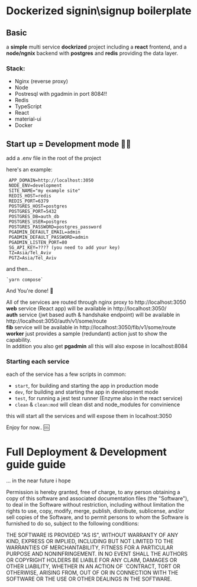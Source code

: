# **Dockerized signin\signup boilerplate**

## Basic

a **simple** multi service **dockrized** project including a **react** frontend, and a **node/ngnix** backend with **postgres** and **redis** providing the data layer.

### Stack:
+ Nginx (reverse proxy) 
+ Node 
+ Postresql with pgadmin in port 8084!!
+ Redis 
+ TypeScript 
+ React 
+ material-ui 
+ Docker

## Start up = Development mode 🤼‍♂️

add a .env file in the root of the project

here's an example:
~~~~
 APP_DOMAIN=http://localhost:3050  
 NODE_ENV=development  
 SITE_NAME="my example site"  
 REDIS_HOST=redis  
 REDIS_PORT=6379  
 POSTGRES_HOST=postgres  
 POSTGRES_PORT=5432  
 POSTGRES_DB=auth_db  
 POSTGRES_USER=postgres  
 POSTGRES_PASSWORD=postgres_password  
 PGADMIN_DEFAULT_EMAIL=admin  
 PGADMIN_DEFAULT_PASSWORD=admin  
 PGADMIN_LISTEN_PORT=80  
 SG_API_KEY=???? (you need to add your key)
 TZ=Asia/Tel_Aviv
 PGTZ=Asia/Tel_Aviv
~~~~
and then...
~~~~
`yarn compose`
~~~~
And You're done! 🤸

All of the services are routed through nginx proxy to http://localhost:3050  
**web** service (React app) will be available in http://localhost:3050/  
**auth** service (jwt based auth & handshake endpoint) will be available in http://localhost:3050/auth/v1/some/route  
**fib** service will be available in http://localhost:3050/fib/v1/some/route  
**worker** just provides a sample (redundant) action just to show the capability.  
In addition you also get
**pgadmin** all this will also expose in localhost:8084 

### Starting each service

each of the service has a few scripts in common: 

- `start`, for building and starting the app in production mode
- `dev`, for building and starting the app in development mode
- `test`, for running a jest test runner (Enzyme also in the react service)
- `clean` & `clean:mod` will clean dist and node_modules for convinience 

this will start all the services and will expose them in localhost:3050

Enjoy for now.. 🆒

# Full Deployment & Development guide guide

... in the near future i hope

Permission is hereby granted, free of charge, to any person obtaining a copy of this software and associated documentation files (the "Software"), to deal in the Software without restriction, including without limitation the rights to use, copy, modify, merge, publish, distribute, sublicense, and/or sell copies of the Software, and to permit persons to whom the Software is furnished to do so, subject to the following conditions:

THE SOFTWARE IS PROVIDED "AS IS", WITHOUT WARRANTY OF ANY KIND, EXPRESS OR IMPLIED, INCLUDING BUT NOT LIMITED TO THE WARRANTIES OF MERCHANTABILITY, FITNESS FOR A PARTICULAR PURPOSE AND NONINFRINGEMENT. IN NO EVENT SHALL THE AUTHORS OR COPYRIGHT HOLDERS BE LIABLE FOR ANY CLAIM, DAMAGES OR OTHER LIABILITY, WHETHER IN AN ACTION OF `CONTRACT, TORT OR OTHERWISE, ARISING FROM, OUT OF OR IN CONNECTION WITH THE SOFTWARE OR THE USE OR OTHER DEALINGS IN THE SOFTWARE.
